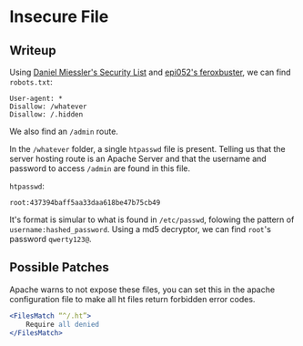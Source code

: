 # Insecure File

## Writeup

Using [Daniel Miessler's Security List](https://github.com/danielmiessler/SecLists.git) and [epi052's feroxbuster](https://github.com/epi052/feroxbuster), we can find `robots.txt`:
```
User-agent: *
Disallow: /whatever
Disallow: /.hidden
```
We  also find an `/admin` route.

In the `/whatever` folder, a single `htpasswd` file is present. Telling us that the server hosting route is an Apache Server and that the username and password to access `/admin` are found in this file.

`htpasswd`:
```
root:437394baff5aa33daa618be47b75cb49
```
It's format is simular to what is found in `/etc/passwd`, folowing the pattern of `username:hashed_password`. Using a md5 decryptor, we can find `root`'s password `qwerty123@`.

## Possible Patches

Apache warns to not expose these files, you can set this in the apache configuration file to make all ht files return forbidden error codes. 
``` apache
<FilesMatch “^/.ht”>
	Require all denied
</FilesMatch>
```